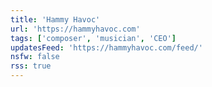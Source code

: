 ```yaml
---
title: 'Hammy Havoc'
url: 'https://hammyhavoc.com'
tags: ['composer', 'musician', 'CEO']
updatesFeed: 'https://hammyhavoc.com/feed/'
nsfw: false
rss: true
---
```

